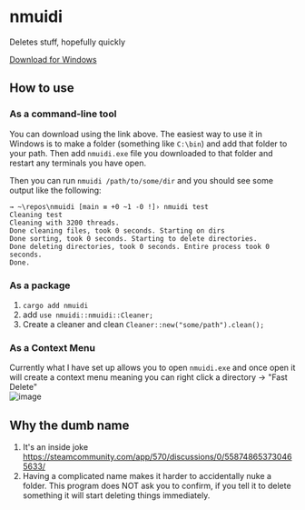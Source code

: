 # nmuidi

Deletes stuff, hopefully quickly

[Download for Windows](https://nightly.link/Dillonb/nmuidi/workflows/build/main/nmuidi-windows.zip)

## How to use

### As a command-line tool

You can download using the link above. The easiest way to use it in Windows is to make a folder (something like `C:\bin`) and add that folder to your path. Then add `nmuidi.exe` file you downloaded to that folder and restart any terminals you have open.

Then you can run `nmuidi /path/to/some/dir` and you should see some output like the following:

```PS
→ ~\repos\nmuidi [main ≡ +0 ~1 -0 !]› nmuidi test
Cleaning test
Cleaning with 3200 threads.
Done cleaning files, took 0 seconds. Starting on dirs
Done sorting, took 0 seconds. Starting to delete directories.
Done deleting directories, took 0 seconds. Entire process took 0 seconds.
Done.
```

### As a package

1. `cargo add nmuidi`
2. add `use nmuidi::nmuidi::Cleaner;`
3. Create a cleaner and clean `Cleaner::new("some/path").clean();`

### As a Context Menu

Currently what I have set up allows you to open `nmuidi.exe` and once open it will create a context menu
meaning you can right click a directory -> "Fast Delete"\
![image](https://github.com/zrodevkaan/nmuidi/assets/90235641/766c7317-384c-4e62-b6ce-632e85bbf9a5)



## Why the dumb name

1. It's an inside joke <https://steamcommunity.com/app/570/discussions/0/558748653730465633/>
2. Having a complicated name makes it harder to accidentally nuke a folder. This program does NOT ask you to confirm, if you tell it to delete something it will start deleting things immediately.
